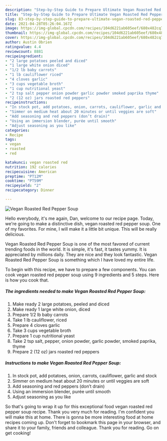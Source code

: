 ```yaml
---
description: "Step-by-Step Guide to Prepare Ultimate Vegan Roasted Red Pepper Soup"
title: "Step-by-Step Guide to Prepare Ultimate Vegan Roasted Red Pepper Soup"
slug: 83-step-by-step-guide-to-prepare-ultimate-vegan-roasted-red-pepper-soup
date: 2021-04-28T05:26:04.167Z
image: https://img-global.cpcdn.com/recipes/104d6221ab605eef/680x482cq70/vegan-roasted-red-pepper-soup-recipe-main-photo.jpg
thumbnail: https://img-global.cpcdn.com/recipes/104d6221ab605eef/680x482cq70/vegan-roasted-red-pepper-soup-recipe-main-photo.jpg
cover: https://img-global.cpcdn.com/recipes/104d6221ab605eef/680x482cq70/vegan-roasted-red-pepper-soup-recipe-main-photo.jpg
author: Austin Obrien
ratingvalue: 4.4
reviewcount: 8881
recipeingredient:
- "2 large potatoes peeled and diced"
- "1 large white onion diced"
- "1/2 lb baby carrots"
- "1 lb cauliflower riced"
- "4 cloves garlic"
- "3 cups vegetable broth"
- "1 cup nutritional yeast"
- "2 tsp salt pepper onion powder garlic powder smoked paprika thyme"
- "2 (12 oz) jars roasted red peppers"
recipeinstructions:
- "In stock pot, add potatoes, onion, carrots, cauliflower, garlic and stock"
- "Simmer on medium heat about 20 minutes or until veggies are soft"
- "Add seasoning and red peppers (don’t drain)"
- "Using an immersion blender, purée until smooth"
- "Adjust seasoning as you like"
categories:
- Recipe
tags:
- vegan
- roasted
- red

katakunci: vegan roasted red 
nutrition: 192 calories
recipecuisine: American
preptime: "PT12M"
cooktime: "PT59M"
recipeyield: "2"
recipecategory: Dinner

---
```



![Vegan Roasted Red Pepper Soup](https://img-global.cpcdn.com/recipes/104d6221ab605eef/680x482cq70/vegan-roasted-red-pepper-soup-recipe-main-photo.jpg)

Hello everybody, it's me again, Dan, welcome to our recipe page. Today, we're going to make a distinctive dish, vegan roasted red pepper soup. One of my favorites. For mine, I will make it a little bit unique. This will be really delicious.



Vegan Roasted Red Pepper Soup is one of the most favored of current trending foods in the world. It is simple, it's fast, it tastes yummy. It is appreciated by millions daily. They are nice and they look fantastic. Vegan Roasted Red Pepper Soup is something which I have loved my entire life.


To begin with this recipe, we have to prepare a few components. You can cook vegan roasted red pepper soup using 9 ingredients and 5 steps. Here is how you cook that.

<!--inarticleads1-->

##### The ingredients needed to make Vegan Roasted Red Pepper Soup:

1. Make ready 2 large potatoes, peeled and diced
1. Make ready 1 large white onion, diced
1. Prepare 1/2 lb baby carrots
1. Take 1 lb cauliflower, riced
1. Prepare 4 cloves garlic
1. Take 3 cups vegetable broth
1. Prepare 1 cup nutritional yeast
1. Take 2 tsp salt, pepper, onion powder, garlic powder, smoked paprika, thyme
1. Prepare 2 (12 oz) jars roasted red peppers




<!--inarticleads2-->

##### Instructions to make Vegan Roasted Red Pepper Soup:

1. In stock pot, add potatoes, onion, carrots, cauliflower, garlic and stock
1. Simmer on medium heat about 20 minutes or until veggies are soft
1. Add seasoning and red peppers (don’t drain)
1. Using an immersion blender, purée until smooth
1. Adjust seasoning as you like




So that's going to wrap it up for this exceptional food vegan roasted red pepper soup recipe. Thank you very much for reading. I'm confident you will make this at home. There is gonna be more interesting food at home recipes coming up. Don't forget to bookmark this page in your browser, and share it to your family, friends and colleague. Thank you for reading. Go on get cooking!

